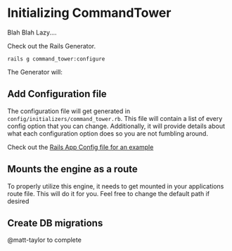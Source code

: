 # Initializing CommandTower

Blah Blah Lazy....

Check out the Rails Generator.
```
rails g command_tower:configure
```

The Generator will:

## Add Configuration file
The configuration file will get generated in `config/initializers/command_tower.rb`. This file will contain a list of every config option that you can change. Additionally, it will provide details about what each configuration option does so you are not fumbling around.

Check out the [Rails App Config file for an example](/rails_app/config/initializers/command_tower.rb)

## Mounts the engine as a route

To properly utilize this engine, it needs to get mounted in your applications route file. This will do it for you. Feel free to change the default path if desired


## Create DB migrations
@matt-taylor to complete

